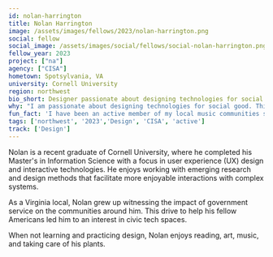 ```yaml
---
id: nolan-harrington
title: Nolan Harrington
image: /assets/images/fellows/2023/nolan-harrington.png
social: fellow
social_image: /assets/images/social/fellows/social-nolan-harrington.png
fellow_year: 2023
project: ["na"]
agency: ["CISA"]
hometown: Spotsylvania, VA
university: Cornell University
region: northwest
bio_short: Designer passionate about designing technologies for social good
why: "I am passionate about designing technologies for social good. This fellowship provides incomparable opportunities for working in service of the American people while also developing myself as a design professional."
fun_fact: 'I have been an active member of my local music communities since high school. Currently, I help set up and produce shows for local bands in Ithaca, NY and abroad.'
tags: ['northwest', '2023','Design', 'CISA', 'active']
track: ['Design']
---
```


Nolan is a recent graduate of Cornell University, where he completed his Master's in Information Science with a focus in user experience (UX) design and interactive technologies. He enjoys working with emerging research and design methods that facilitate more enjoyable interactions with complex systems. 

As a Virginia local, Nolan grew up witnessing the impact of government service on the communities around him. This drive to help his fellow Americans led him to an interest in civic tech spaces. 

When not learning and practicing design, Nolan enjoys reading, art, music, and taking care of his plants.
